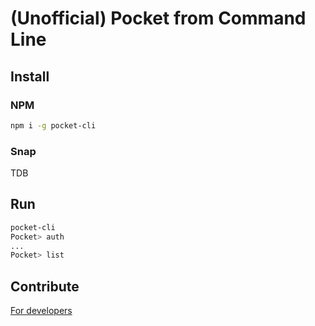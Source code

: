 # (Unofficial) Pocket from Command Line

## Install

### NPM

```bash
npm i -g pocket-cli
```

### Snap

TDB

## Run

```bash
pocket-cli
Pocket> auth
...
Pocket> list 
```

## Contribute

[For developers](DEVELOPERS.md)